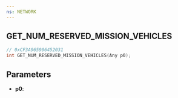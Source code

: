 ```yaml
---
ns: NETWORK
---
```

## GET_NUM_RESERVED_MISSION_VEHICLES

```c
// 0xCF3A965906452031
int GET_NUM_RESERVED_MISSION_VEHICLES(Any p0);
```

## Parameters
* **p0**:
